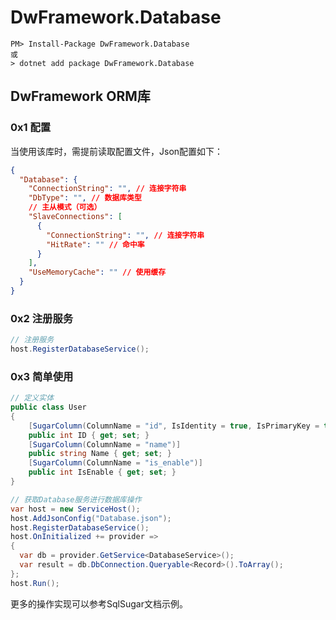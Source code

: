 # DwFramework.Database

```shell
PM> Install-Package DwFramework.Database
或
> dotnet add package DwFramework.Database
```

## DwFramework ORM库

### 0x1 配置

当使用该库时，需提前读取配置文件，Json配置如下：

```json
{
  "Database": {
    "ConnectionString": "", // 连接字符串
    "DbType": "", // 数据库类型
    // 主从模式（可选）
    "SlaveConnections": [
      {
        "ConnectionString": "", // 连接字符串
        "HitRate": "" // 命中率
      }
    ],
    "UseMemoryCache": "" // 使用缓存
  }
}
```

### 0x2 注册服务

```c#
// 注册服务
host.RegisterDatabaseService();
```

### 0x3 简单使用

```c#
// 定义实体
public class User
{
    [SugarColumn(ColumnName = "id", IsIdentity = true, IsPrimaryKey = true)]
    public int ID { get; set; }
    [SugarColumn(ColumnName = "name")]
    public string Name { get; set; }
    [SugarColumn(ColumnName = "is_enable")]
    public int IsEnable { get; set; }
}

// 获取Database服务进行数据库操作
var host = new ServiceHost();
host.AddJsonConfig("Database.json");
host.RegisterDatabaseService();
host.OnInitialized += provider =>
{
  var db = provider.GetService<DatabaseService>();
  var result = db.DbConnection.Queryable<Record>().ToArray();
};
host.Run();
```

更多的操作实现可以参考SqlSugar文档示例。
